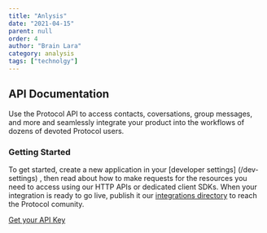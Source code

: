 ```yaml
---
title: "Anlysis"
date: "2021-04-15"
parent: null
order: 4
author: "Brain Lara"
category: analysis
tags: ["technolgy"]
---
```


## API Documentation

Use the Protocol API to access contacts, coversations, group messages, and more and seamlessly integrate your product into the workflows of dozens of devoted Protocol users.

### Getting Started

To get started, create a new application in your [developer settings] (/dev-settings) , then read about how to make requests for the resources you need to access using our HTTP APIs or dedicated client SDKs. When your integration is ready to go live, publish it our [integrations directory](/integration-dir) to reach the Protocol comunity.

[Get your API Key](/get-your-api-key)
